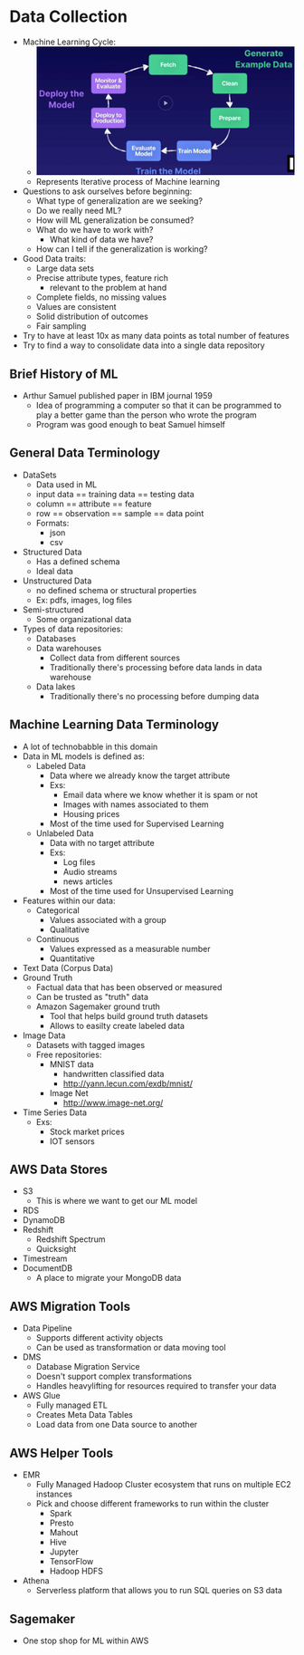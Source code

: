 # Data Collection
- Machine Learning Cycle:
    - ![Machine Learning Cycle](images/machineLearningCycle.png)
    - Represents Iterative process of Machine learning
- Questions to ask ourselves before beginning:
    - What type of generalization are we seeking?
    - Do we really need ML?
    - How will ML generalization be consumed?
    - What do we have to work with?
        - What kind of data we have?
    - How can I tell if the generalization is working?
- Good Data traits:
    - Large data sets
    - Precise attribute types, feature rich
        - relevant to the problem at hand
    - Complete fields, no missing values
    - Values are consistent
    - Solid distribution of outcomes
    - Fair sampling
- Try to have at least 10x as many data points as total number of features
- Try to find a way to consolidate data into a single data repository

## Brief History of ML
- Arthur Samuel published paper in IBM journal 1959
    - Idea of programming a computer so that it can be programmed to play a better game than the person who wrote the program
    - Program was good enough to beat Samuel himself

## General Data Terminology
- DataSets
    - Data used in ML
    - input data == training data == testing data
    - column == attribute == feature
    - row == observation == sample == data point
    - Formats:
        - json
        - csv
- Structured Data
    - Has a defined schema
    - Ideal data
- Unstructured Data
    - no defined schema or structural properties
    - Ex:  pdfs, images, log files
- Semi-structured
    - Some organizational data
- Types of data repositories:
    - Databases
    - Data warehouses
        - Collect data from different sources
        - Traditionally there's processing before data lands in data warehouse
    - Data lakes
        - Traditionally there's no processing before dumping data

## Machine Learning Data Terminology
- A lot of technobabble in this domain
- Data in ML models is defined as:
    - Labeled Data
        - Data where we already know the target attribute
        - Exs:  
            - Email data where we know whether it is spam or not
            - Images with names associated to them
            - Housing prices
        - Most of the time used for Supervised Learning
    - Unlabeled Data
        - Data with no target attribute
        - Exs:
            - Log files
            - Audio streams
            - news articles
        - Most of the time used for Unsupervised Learning
- Features within our data:
    - Categorical
        - Values associated with a group
        - Qualitative
    - Continuous
        - Values expressed as a measurable number
        - Quantitative
- Text Data (Corpus Data)
- Ground Truth
    - Factual data that has been observed or measured
    - Can be trusted as "truth" data
    - Amazon Sagemaker ground truth
        - Tool that helps build ground truth datasets
        - Allows to easilty create labeled data
- Image Data
    - Datasets with tagged images
    - Free repositories:
        - MNIST data
            - handwritten classified data
            - http://yann.lecun.com/exdb/mnist/
        - Image Net
            - http://www.image-net.org/
- Time Series Data
    - Exs:
        - Stock market prices
        - IOT sensors

## AWS Data Stores
- S3
    - This is where we want to get our ML model
- RDS
- DynamoDB
- Redshift
    - Redshift Spectrum
    - Quicksight 
- Timestream
- DocumentDB
    - A place to migrate your MongoDB data

## AWS Migration Tools
- Data Pipeline
    - Supports different activity objects
    - Can be used as transformation or data moving tool
- DMS
    - Database Migration Service
    - Doesn't support complex transformations
    - Handles heavylifting for resources required to transfer your data
- AWS Glue
    - Fully managed ETL 
    - Creates Meta Data Tables
    - Load data from one Data source to another

## AWS Helper Tools
- EMR
    - Fully Managed Hadoop Cluster ecosystem that runs on multiple EC2 instances
    - Pick and choose different frameworks to run within the cluster
        - Spark
        - Presto
        - Mahout
        - Hive
        - Jupyter
        - TensorFlow
        - Hadoop HDFS
- Athena
    - Serverless platform that allows you to run SQL queries on S3 data

## Sagemaker
- One stop shop for ML within AWS
